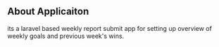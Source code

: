 ## About Applicaiton

its a laravel based weekly report submit app for setting up overview of weekly goals and previous week's wins.


